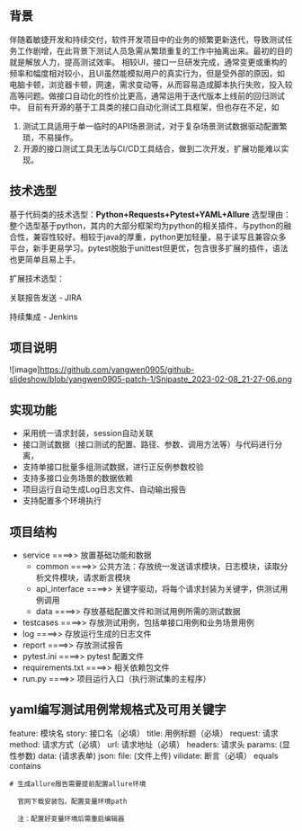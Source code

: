 ## 背景

伴随着敏捷开发和持续交付，软件开发项目中的业务的频繁更新迭代，导致测试任务工作剧增，在此背景下测试人员急需从繁琐重复的工作中抽离出来。最初的目的就是解放人力，提高测试效率。
相较UI，接口一旦研发完成，通常变更或重构的频率和幅度相对较小，且UI虽然能模拟用户的真实行为，但是受外部的原因，如电脑卡顿，浏览器卡顿，网速，需求变动等，从而容易造成脚本执行失败，投入较高等问题。做接口自动化的性价比更高，通常运用于迭代版本上线前的回归测试中。
目前有开源的基于工具类的接口自动化测试工具框架，但也存在不足，如
  1. 测试工具适用于单一临时的API场景测试，对于复杂场景测试数据驱动配置繁琐，不易操作。
  2. 开源的接口测试工具无法与CI/CD工具结合，做到二次开发，扩展功能难以实现。

## 技术选型

基于代码类的技术选型：**Python+Requests+Pytest+YAML+Allure** 
选型理由：整个选型基于python，其内的大部分框架均为python的相关插件，与python的融合性，兼容性较好。相较于java的厚重，python更加轻量，易于读写且兼容众多平台，新手更易学习。pytest脱胎于unittest但更优，包含很多扩展的插件，语法也更简单且易上手。

扩展技术选型：

关联报告发送 - JIRA

持续集成 - Jenkins

## 项目说明

![image]https://github.com/yangwen0905/github-slideshow/blob/yangwen0905-patch-1/Snipaste_2023-02-08_21-27-06.png



## 实现功能

- 采用统一请求封装，session自动关联
- 接口测试数据（接口测试的配置、路径、参数、调用方法等）与代码进行分离，
- 支持单接口批量多组测试数据，进行正反例参数校验
- 支持多接口业务场景的数据依赖
- 项目运行自动生成Log日志文件、自动输出报告
- 支持配置多个环境执行


## 项目结构

- service ====>> 放置基础功能和数据
  - common ====>> 公共方法：存放统一发送请求模块，日志模块，读取分析文件模块，请求断言模块
  - api_interface ====>> 关键字驱动，将每个请求封装为关键字，供测试用例调用
  - data ====>> 存放基础配置文件和测试用例所需的测试数据
- testcases ====>> 存放测试用例，包括单接口用例和业务场景用例
- log ====>> 存放运行生成的日志文件
- report ====>> 存放测试报告
- pytest.ini ====>> pytest 配置文件
- requirements.txt ====>> 相关依赖包文件
- run.py ====>> 项目运行入口（执行测试集的主程序）


## yaml编写测试用例常规格式及可用关键字

  feature: 模块名
  story: 接口名（必填）
  title: 用例标题（必填）
  request: 请求
    method: 请求方式（必填）
    url: 请求地址（必填）
    headers: 请求头
    params: (显性参数)
    data: (请求表单)
    json: 
    file: (文件上传)
  vilidate: 断言（必填）
    equals
    contains

```
# 生成allure报告需要提前配置allure环境

  官网下载安装包，配置变量环境path

  注：配置好变量环境后需重启编辑器
```

